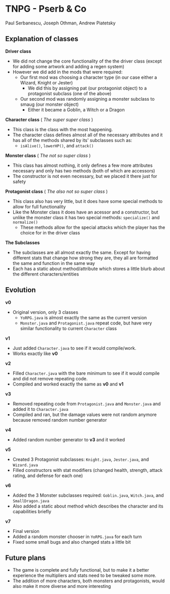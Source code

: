 # TNPG - Pserb &amp; Co
Paul Serbanescu, Joseph Othman, Andrew Piatetsky

## Explanation of classes
  **Driver class**
  * We did not change the core functionality of the the driver class (except for adding some artwork and adding a regen system)
  * However we did add in the mods that were required:
    * Our first mod was choosing a character type (in our case either a Wizard, Knight or Jester)
      * We did this by assigning pat (our protagonist object) to a protagonist subclass (one of the above)
    * Our second mod was randomly assigning a monster subclass to smaug (our monster object)
      * Either it became a Goblin, a Witch or a Dragon
    
   **Character class**
   ( *The super super class* )
   
   * This class is the class with the most happening.
   * The character class defines almost all of the necessary attributes and it has all of the methods shared by its' subclasses such as:
     * ```isAlive()```, ```lowerHP()```, and ```attack()```

   **Monster class**
   ( *The not so super class* )
   
   * This class has almost nothing, it only defines a few more attributes necessary and only has two methods (both of which are accessors)
   * The constructor is not even necessary, but we placed it there just for safety 

  **Protagonist class**
  ( *The also not so super class* )
  
  * This class also has very little, but it does have some special methods to allow for full functionality 
  * Like the Monster class it does have an acessor and a constructor, but unlike the monster class it has two special methods: ```specialize()``` and ```normalize()```
    * These methods allow for the special attacks which the player has the choice for in the driver class
   
  **The Subclasses**
  
  * The subclasses are all almost exactly the same. Except for having different stats that change how strong they are, they all are formatted the same and function in the same way
  * Each has a static about method/attribute which stores a little blurb about the different characters/entities

## Evolution
  **v0**
  
  * Original version, only 3 classes
    * ```YoRPG.java``` is almost exactly the same as the current version
    * ```Monster.java``` and ```Protagonist.java``` repeat code, but have very similar functionality to current ```Character``` class

**v1**

* Just added ```Character.java``` to see if it would compile/work. 
* Works exactly like **v0**

**v2**

* Filled ```Character.java``` with the bare minimum to see if it would compile and did not remove repeating code. 
* Compiled and worked exactly the same as **v0** and **v1**

**v3**

* Removed repeating code from ```Protagonist.java``` and ```Monster.java``` and added it to ```Character.java```
* Compiled and ran, but the damage values were not random anymore because removed random number generator 

**v4**

* Added random number generator to **v3** and it worked 

**v5**

* Created 3 Protagonist subclasses: ```Knight.java```, ```Jester.java```, and ```Wizard.java```
* Filled constructors with stat modifiers (changed health, strength, attack rating, and defense for each one)

**v6**

* Added the 3 Monster subclasses required: ```Goblin.java```, ```Witch.java```, and ```SmallDragon.java```
* Also added a static about method which describes the character and its capabilities briefly

**v7**

* Final version
* Added a random monster chooser in ```YoRPG.java``` for each turn
* Fixed some small bugs and also changed stats a little bit

## Future plans
  
  * The game is complete and fully functional, but to make it a better experience the multipliers and stats need to be tweaked some more. 
  * The addition of more characters, both monsters and protagonists, would also make it more diverse and more interesting
    

